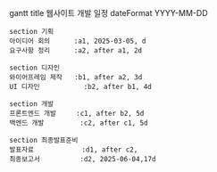 gantt
    title 웹사이트 개발 일정
    dateFormat  YYYY-MM-DD

    section 기획
    아이디어 회의      :a1, 2025-03-05, d
    요구사항 정리      :a2, after a1, 2d

    section 디자인
    와이어프레임 제작   :b1, after a2, 3d
    UI 디자인           :b2, after b1, 4d

    section 개발
    프론트엔드 개발     :c1, after b2, 5d
    백엔드 개발         :c2, after c1, 5d

    section 최종발표준비
    발표자료            :d1, after c2, 
    최종보고서          :d2, 2025-06-04,17d

